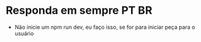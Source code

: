 # Responda em sempre PT BR

- Não inicie um npm run dev, eu faço isso, se for para iniciar peça para o usuário